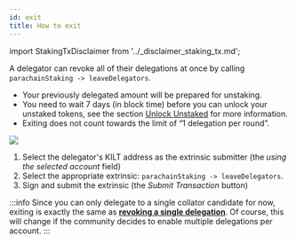 ```yaml
---
id: exit
title: How to exit
---
```


import StakingTxDisclaimer from '../_disclaimer_staking_tx.md';

A delegator can revoke all of their delegations at once by calling `parachainStaking -> leaveDelegators`.
- Your previously delegated amount will be prepared for unstaking.
- You need to wait 7 days (in block time) before you can unlock your unstaked tokens, see the section [Unlock Unstaked](../04_unlock_unstaked.md) for more information.
- Exiting does not count towards the limit of “1 delegation per round”.

<StakingTxDisclaimer />

![](/img/chain/parachainStaking-leaveDelegators.png)

1. Select the delegator's KILT address as the extrinsic submitter (the *using the selected account* field)
2. Select the appropriate extrinsic: `parachainStaking -> leaveDelegators`.
3. Sign and submit the extrinsic (the *Submit Transaction* button)

:::info
Since you can only delegate to a single collator candidate for now, exiting is exactly the same as [**revoking a single delegation**](./03_revoke.md).
Of course, this will change if the community decides to enable multiple delegations per account.
:::